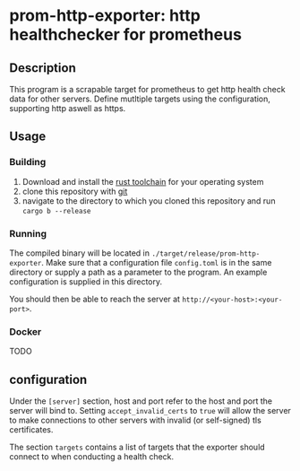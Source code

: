 # prom-http-exporter: http healthchecker for prometheus

## Description

This program is a scrapable target for prometheus to get http health check data for other servers.
Define mutltiple targets using the configuration, supporting http aswell as https.

## Usage

### Building

1. Download and install the [rust toolchain](https://rustup.rs/) for your operating system
2. clone this repository with [git](https://git-scm.com/)
3. navigate to the directory to which you cloned this repository and run `cargo b --release`

### Running

The compiled binary will be located in `./target/release/prom-http-exporter`.
Make sure that a configuration file `config.toml` is in the same directory or supply a path as a parameter to the program.
An example configuration is supplied in this directory.

You should then be able to reach the server at `http://<your-host>:<your-port>`.

### Docker

TODO

## configuration

Under the `[server]` section, host and port refer to the host and port the server will bind to.
Setting `accept_invalid_certs` to `true` will allow the server to make connections to other servers with invalid (or self-signed) tls certificates.

The section `targets` contains a list of targets that the exporter should connect to when conducting a health check.
